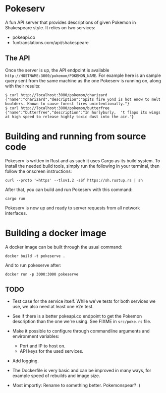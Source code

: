 # Pokeserv

A fun API server that provides descriptions of given Pokemon in Shakespeare style. It relies on two
services:

* pokeapi.co
* funtranslations.com/api/shakespeare

## The API

Once the server is up, the API endpoint is available `http://HOSTNAME:3000/pokemon/POKEMON_NAME`.
For example here is an sample query sent from the same machine as the one Pokeserv is running on,
along with their results:

```
$ curl http://localhost:3000/pokemon/charizard
{"name":"charizard","description":"Spits fire yond is hot enow to melt boulders. Known to cause forest fires unintentionally."}
$ curl http://localhost:3000/pokemon/butterfree
{"name":"butterfree","description":"In hurlyburly,  't flaps its wings at high speed to release highly toxic dust into the air."}
```

# Building and running from source code

Pokeserv is written in Rust and as such it uses Cargo as its build system. To install the needed
build tools, simply run the following in your terminal, then follow the onscreen instructions:

```
curl --proto '=https' --tlsv1.2 -sSf https://sh.rustup.rs | sh
```

After that, you can build and run Pokeserv with this command:

```
cargo run
```

Pokeserv is now up and ready to server requests from all network interfaces.

# Building a docker image

A docker image can be built through the usual command:

```
docker build -t pokeserve .
```

And to run pokeserve after:

```
docker run -p 3000:3000 pokeserve
```

## TODO

* Test case for the service itself. While we've tests for both services we use, we also need at
  least one e2e test.

* See if there is a better pokeapi.co endpoint to get the Pokemon description than the one we're
  using. See FIXME in `src/poke.rs` file.

* Make it possible to configure through commandline arguments and environment variables:
  * Port and IP to host on.
  * API keys for the used services.

* Add logging.

* The Dockerfile is very basic and can be improved in many ways, for example speed of rebuilds and
  image size.

* Most importly: Rename to something better. Pokemonspear? :)
